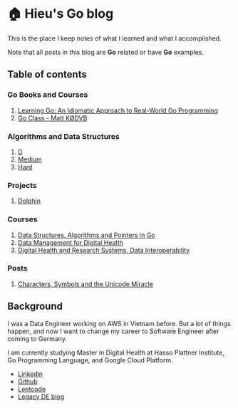 # 🏠 Hieu's Go blog

This is the place I keep notes of what I learned and what I accomplished.

Note that all posts in this blog are **Go** related or have **Go** examples.

## Table of contents

### Go Books and Courses

1. [Learning Go: An Idiomatic Approach to Real-World Go Programming](go-books-and-courses/learning-go.md)
2. [Go Class - Matt KØDVB](go-books-and-courses/go-class.md)

### Algorithms and Data Structures

1. [D](data-structures-and-algorithms/data-structures-algorithms.md)
2. [Medium](broken-reference/)
3. [Hard](broken-reference/)

### Projects

1. [Dolphin](broken-reference/)

### Courses

1. [Data Structures, Algorithms and Pointers in Go](data-structures-and-algorithms/data-structures-algorithms.md)
2. [Data Management for Digital Health](broken-reference/)
3. [Digital Health and Research Systems, Data Interoperability](broken-reference/)

### Posts

1. [Characters, Symbols and the Unicode Miracle](computer-science/rune-byte-utf-8.md)

## Background

I was a Data Engineer working on AWS in Vietnam before. But a lot of things happen, and now I want to change my career to Software Engineer after coming to Germany.

I am currently studying Master in Digital Health at Hasso Plattner Institute, Go Programming Language, and Google Cloud Platform.

* [Linkedin](https://www.linkedin.com/in/ledinhtrunghieu/)
* [Github](https://github.com/ledinhtrunghieu)
* [Leetcode](https://leetcode.com/)
* [Legacy DE blog](https://ledinhtrunghieu.github.io/content)
